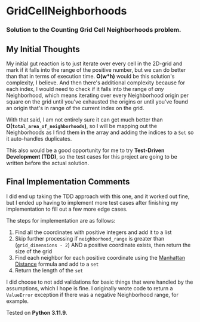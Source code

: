 # GridCellNeighborhoods
### Solution to the Counting Grid Cell Neighborhoods problem.

## My Initial Thoughts

My initial gut reaction is to just iterate over every cell in the 2D-grid and mark if it falls into the range of the positive number, but we can do better than that in terms of execution time. **O(w*h)** would be this solution's complexity, I believe. And then there's additional complexity because for each index, I would need to check if it falls into the range of *any* Neighborhood, which means iterating over every Neighborhood origin per square on the grid until you've exhausted the origins or until you've found an origin that's in range of the current index on the grid.

With that said, I am not entirely sure it can get much better than **O(`total_area_of_neighborhoods`)**, so I will be mapping out the Neighborhoods as I find them in the array and adding the indices to a `Set` so it auto-handles duplicates.

This also would be a good opportunity for me to try **Test-Driven Development (TDD)**, so the test cases for this project are going to be written before the actual solution.


## Final Implementation Comments

I did end up taking the TDD approach with this one, and it worked out fine, but I ended up having to implement more test cases after finishing my implementation to fill out a few more edge cases.

The steps for implementation are as follows:

1) Find all the coordinates with positive integers and add it to a list
2) Skip further processing if `neighborhood_range` is greater than (`grid_dimensions - 2`) AND a positive coordinate exists, then return the size of the grid
3) Find each neighbor for each positive coordinate using the [Manhattan Distance](https://xlinux.nist.gov/dads/HTML/manhattanDistance.html) formula and add to a `set`
4) Return the length of the `set`

I did choose to not add validations for basic things that were handled by the assumptions, which I hope is fine. I originally wrote code to return a `ValueError` exception if there was a negative Neighborhood range, for example.

Tested on **Python 3.11.9**.

